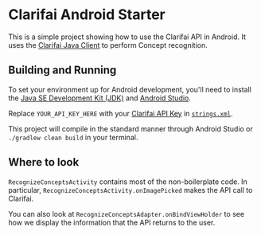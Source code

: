 # Clarifai Android Starter

This is a simple project showing how to use the Clarifai API in Android. It uses the [Clarifai Java Client](https://github.com/Clarifai/clarifai-java) to perform Concept recognition.

## Building and Running

To set your environment up for Android development, you'll need to install the
[Java SE Development Kit (JDK)](http://www.oracle.com/technetwork/java/javase/downloads/jdk8-downloads-2133151.html)
and [Android Studio](https://developer.android.com/studio/index.html).

Replace `YOUR_API_KEY_HERE` with your [Clarifai API Key](http://blog.clarifai.com/introducing-api-keys-a-safer-way-to-authenticate-your-applications/) in [`strings.xml`](app/src/main/res/values/strings.xml).

This project will compile in the standard manner through Android Studio or `./gradlew clean build` in your terminal.

## Where to look

`RecognizeConceptsActivity` contains most of the non-boilerplate code. In particular, `RecognizeConceptsActivity.onImagePicked` makes the API call to Clarifai.

You can also look at `RecognizeConceptsAdapter.onBindViewHolder` to see how we display the information that the API returns to the user.
